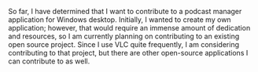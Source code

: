 So far, I have determined that I want to contribute to a podcast manager application for Windows desktop. Initially, I wanted to create my own application; however, that would require an immense amount of dedication and resources, so I am currently planning on contributing to an existing open source project. Since I use VLC quite frequently, I am considering contributing to that project, but there are other open-source applications I can contribute to as well.
